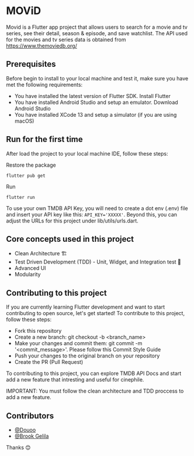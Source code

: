 # MOViD

Movid is a Flutter app project that allows users to search for a movie and tv series, see their detail, season & episode, and save watchlist. The API used for the movies and tv series data is obtained from https://www.themoviedb.org/

## Prerequisites
Before begin to install to your local machine and test it, make sure you have met the following requirements:

- You have installed the latest version of Flutter SDK. Install Flutter
- You have installed Android Studio and setup an emulator. Download Android Studio
- You have installed XCode 13 and setup a simulator (if you are using macOS)

## Run for the first time
After load the project to your local machine IDE, follow these steps:

Restore the package
```
flutter pub get
```
Run 
```
flutter run
```

To use your own TMDB API Key, you will need to create a dot env (.env) file and insert your API key like this: `API_KEY='XXXXX'`. Beyond this, you can adjust the URLs for this project under lib/utils/urls.dart.

## Core concepts used in this project
- Clean Architecture  🏗️
- Test Driven Development (TDD) - Unit, Widget, and Integration test 🧪
- Advanced UI
- Modularity  

## Contributing to this project
If you are currently learning Flutter development and want to start contributing to open source, let's get started! To contribute to this project, follow these steps:

- Fork this repository
- Create a new branch: git checkout -b <branch_name>
- Make your changes and commit them: git commit -m '<commit_message>'. Please follow this Commit Style Guide
- Push your changes to the original branch on your repository
- Create the PR (Pull Request)

To contributing to this project, you can explore TMDB API Docs and start add a new feature that intresting and useful for cinephile.

IMPORTANT: You must follow the clean architecture and TDD proccess to add a new feature.

## Contributors
- [@Douoo](https://github.com/Douoo)
- [@Brook Gelila](https://github.com/BGLeee)

Thanks 😊
